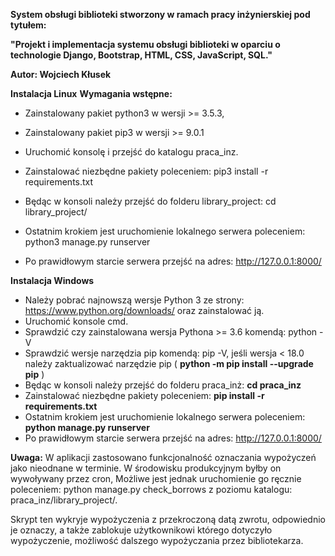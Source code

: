 

**System obsługi biblioteki stworzony w ramach pracy inżynierskiej pod tytułem:**

**"Projekt i implementacja systemu obsługi biblioteki w oparciu o technologie Django, Bootstrap, HTML, CSS, JavaScript, SQL."**

**Autor: Wojciech Kłusek**


**Instalacja Linux**
**Wymagania wstępne:**
- Zainstalowany pakiet python3 w wersji >= 3.5.3,
- Zainstalowany pakiet pip3 w wersji >= 9.0.1

- Uruchomić konsolę i przejść do katalogu praca_inz.
- Zainstalować niezbędne pakiety poleceniem: pip3 install -r requirements.txt
- Będąc w konsoli należy przejść do folderu library_project: cd library_project/
- Ostatnim krokiem jest uruchomienie lokalnego serwera poleceniem: python3 manage.py runserver
- Po prawidłowym starcie serwera przejść na adres: http://127.0.0.1:8000/


**Instalacja Windows**
-  Należy pobrać najnowszą wersje Python 3 ze strony: https://www.python.org/downloads/ oraz zainstalować ją.
- Uruchomić konsole cmd.
- Sprawdzić czy zainstalowana wersja Pythona >= 3.6 komendą: python -V
- Sprawdzić wersje narzędzia pip komendą: pip -V, jeśli wersja < 18.0 należy zaktualizować narzędzie pip ( **python -m pip install --upgrade pip** )
-  Będąc w konsoli należy przejść do folderu praca_inż: **cd praca_inz**
-  Zainstalować niezbędne pakiety poleceniem: **pip install -r requirements.txt**
- Ostatnim krokiem jest uruchomienie lokalnego serwera poleceniem: **python manage.py runserver**
- Po prawidłowym starcie serwera przejść na adres: http://127.0.0.1:8000/


**Uwaga:** W aplikacji zastosowano funkcjonalność oznaczania wypożyczeń jako nieodnane w terminie. W środowisku produkcyjnym byłby on wywoływany przez cron, Możliwe jest jednak uruchomienie go ręcznie poleceniem: python manage.py check_borrows z poziomu katalogu: praca_inz/library_project/. 

Skrypt ten wykryje wypożyczenia z przekroczoną datą zwrotu, odpowiednio je oznaczy, a także zablokuje użytkownikowi którego dotyczyło wypożyczenie, możliwość dalszego wypożyczania przez bibliotekarza.




